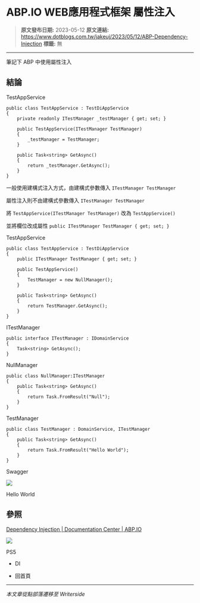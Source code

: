 # ABP.IO WEB應用程式框架 屬性注入

> **原文發布日期:** 2023-05-12
> **原文連結:** https://www.dotblogs.com.tw/jakeuj/2023/05/12/ABP-Dependency-Injection
> **標籤:** 無

---

筆記下 ABP 中使用屬性注入

## 結論

TestAppService

```
public class TestAppService : TestDiAppService
{
    private readonly ITestManager _testManager { get; set; }

    public TestAppService(ITestManager TestManager)
    {
        _testManager = TestManager;
    }

    public Task<string> GetAsync()
    {
        return _testManager.GetAsync();
    }
}
```

一般使用建構式注入方式，由建構式參數傳入 `ITestManager TestManager`

屬性注入則不由建構式參數傳入 `ITestManager TestManager`

將 `TestAppService(ITestManager TestManager)` 改為 `TestAppService()`

並將欄位改成屬性 `public ITestManager TestManager { get; set; }`

TestAppService

```
public class TestAppService : TestDiAppService
{
    public ITestManager TestManager { get; set; }

    public TestAppService()
    {
        TestManager = new NullManager();
    }

    public Task<string> GetAsync()
    {
        return TestManager.GetAsync();
    }
}
```

ITestManager

```
public interface ITestManager : IDomainService
{
    Task<string> GetAsync();
}
```

NullManager

```
public class NullManager:ITestManager
{
    public Task<string> GetAsync()
    {
        return Task.FromResult("Null");
    }
}
```

TestManager

```
public class TestManager : DomainService, ITestManager
{
    public Task<string> GetAsync()
    {
        return Task.FromResult("Hello World");
    }
}
```

Swagger

![](https://dotblogsfile.blob.core.windows.net/user/小小朱/8903953f-bfa8-4bdc-b48c-ab305de9ece2/1683864476.png.png)

Hello World

## 參照

[Dependency Injection | Documentation Center | ABP.IO](https://docs.abp.io/en/abp/latest/Dependency-Injection)

![](https://card.psnprofiles.com/1/jakeuj.png)

PS5

* DI

* 回首頁

---

*本文章從點部落遷移至 Writerside*

